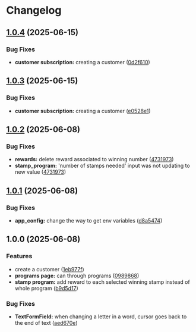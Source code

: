 # Changelog

## [1.0.4](https://github.com/FoumaneDonald/fides/compare/v1.0.3...v1.0.4) (2025-06-15)


### Bug Fixes

* **customer subscription:** creating a customer ([0d2f610](https://github.com/FoumaneDonald/fides/commit/0d2f6107af6692b6263f139cd771683272c59f04))

## [1.0.3](https://github.com/FoumaneDonald/fides/compare/v1.0.2...v1.0.3) (2025-06-15)


### Bug Fixes

* **customer subscription:** creating a customer ([e0528e1](https://github.com/FoumaneDonald/fides/commit/e0528e10299632d9e546d3d621858fe72eaa66d5))

## [1.0.2](https://github.com/FoumaneDonald/fides/compare/v1.0.1...v1.0.2) (2025-06-08)


### Bug Fixes

* **rewards:** delete reward associated to winning number ([4731973](https://github.com/FoumaneDonald/fides/commit/4731973902b0bc847ea37de011be15fb9fa273f8))
* **stamp_program:** 'number of stamps needed' input was not updating to new value ([4731973](https://github.com/FoumaneDonald/fides/commit/4731973902b0bc847ea37de011be15fb9fa273f8))

## [1.0.1](https://github.com/FoumaneDonald/fides/compare/v1.0.0...v1.0.1) (2025-06-08)


### Bug Fixes

* **app_config:** change the way to get env variables ([d8a5474](https://github.com/FoumaneDonald/fides/commit/d8a5474cdd424a3777c2315b6161c8155f86fd9d))

## 1.0.0 (2025-06-08)


### Features

* create a customer ([1eb977f](https://github.com/FoumaneDonald/fides/commit/1eb977f6fd294e040a79b46d7e5a318aca49f1a9))
* **programs page:** can through programs ([0989868](https://github.com/FoumaneDonald/fides/commit/0989868a913736b5d94e79ecbe328267a5875e71))
* **stamp program:** add reward to each selected winning stamp instead of whole program ([b9d5d17](https://github.com/FoumaneDonald/fides/commit/b9d5d17e572ebf959f40a043c2699a67da7dcdbf))


### Bug Fixes

* **TextFormField:** when changing a letter in a word, cursor goes back to the end of text ([aed670e](https://github.com/FoumaneDonald/fides/commit/aed670e8f8e09329451618de7fc3ce01661ca10c))
